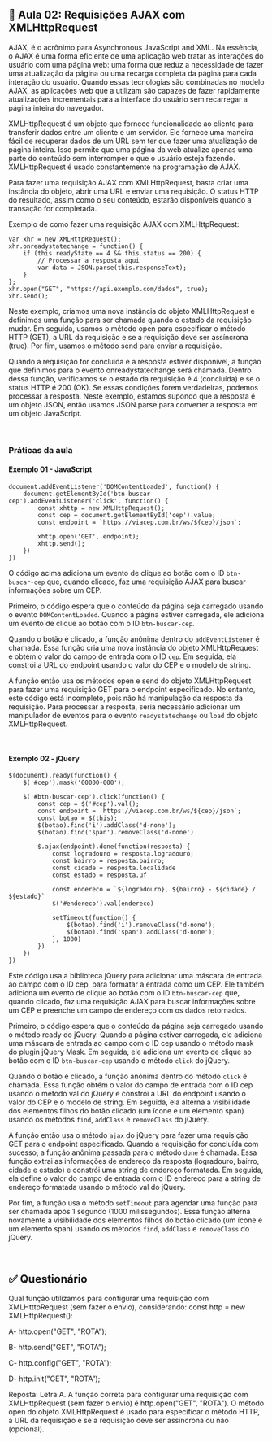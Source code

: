 ## 📝 Aula 02: Requisições AJAX com XMLHttpRequest
AJAX, é o acrônimo para Asynchronous JavaScript and XML. Na essência, o AJAX é uma forma eficiente de uma aplicação web tratar as interações do usuário com uma página web: uma forma que reduz a necessidade de fazer uma atualização da página ou uma recarga completa da página para cada interação do usuário. Quando essas tecnologias são combinadas no modelo AJAX, as aplicações web que a utilizam são capazes de fazer rapidamente atualizações incrementais para a interface do usuário sem recarregar a página inteira do navegador.

XMLHttpRequest é um objeto que fornece funcionalidade ao cliente para transferir dados entre um cliente e um servidor. Ele fornece uma maneira fácil de recuperar dados de um URL sem ter que fazer uma atualização de página inteira. Isso permite que uma página da web atualize apenas uma parte do conteúdo sem interromper o que o usuário esteja fazendo. XMLHttpRequest é usado constantemente na programação de AJAX.

Para fazer uma requisição AJAX com XMLHttpRequest, basta criar uma instância do objeto, abrir uma URL e enviar uma requisição. O status HTTP do resultado, assim como o seu conteúdo, estarão disponíveis quando a transação for completada.

Exemplo de como fazer uma requisição AJAX com XMLHttpRequest:

```
var xhr = new XMLHttpRequest();
xhr.onreadystatechange = function() {
    if (this.readyState == 4 && this.status == 200) {
        // Processar a resposta aqui
        var data = JSON.parse(this.responseText);
    }
};
xhr.open("GET", "https://api.exemplo.com/dados", true);
xhr.send();
```

Neste exemplo, criamos uma nova instância do objeto XMLHttpRequest e definimos uma função para ser chamada quando o estado da requisição mudar. Em seguida, usamos o método open para especificar o método HTTP (GET), a URL da requisição e se a requisição deve ser assíncrona (true). Por fim, usamos o método send para enviar a requisição.

Quando a requisição for concluída e a resposta estiver disponível, a função que definimos para o evento onreadystatechange será chamada. Dentro dessa função, verificamos se o estado da requisição é 4 (concluída) e se o status HTTP é 200 (OK). Se essas condições forem verdadeiras, podemos processar a resposta. Neste exemplo, estamos supondo que a resposta é um objeto JSON, então usamos JSON.parse para converter a resposta em um objeto JavaScript.

<br>

### Práticas da aula
#### Exemplo 01 - JavaScript
```
document.addEventListener('DOMContentLoaded', function() {
    document.getElementById('btn-buscar-cep').addEventListener('click', function() {
        const xhttp = new XMLHttpRequest();
        const cep = document.getElementById('cep').value;
        const endpoint = `https://viacep.com.br/ws/${cep}/json`;

        xhttp.open('GET', endpoint);
        xhttp.send();
    })
})
```
O código acima adiciona um evento de clique ao botão com o ID ``btn-buscar-cep`` que, quando clicado, faz uma requisição AJAX para buscar informações sobre um CEP.

Primeiro, o código espera que o conteúdo da página seja carregado usando o evento ``DOMContentLoaded``. Quando a página estiver carregada, ele adiciona um evento de clique ao botão com o ID ``btn-buscar-cep``.

Quando o botão é clicado, a função anônima dentro do ``addEventListener`` é chamada. Essa função cria uma nova instância do objeto XMLHttpRequest e obtém o valor do campo de entrada com o ID ``cep``. Em seguida, ela constrói a URL do endpoint usando o valor do CEP e o modelo de string.

A função então usa os métodos open e send do objeto XMLHttpRequest para fazer uma requisição GET para o endpoint especificado. No entanto, este código está incompleto, pois não há manipulação da resposta da requisição. Para processar a resposta, seria necessário adicionar um manipulador de eventos para o evento ``readystatechange`` ou ``load`` do objeto XMLHttpRequest.

<br>

#### Exemplo 02 - jQuery
```
$(document).ready(function() {
    $('#cep').mask('00000-000');

    $('#btn-buscar-cep').click(function() {
        const cep = $('#cep').val();
        const endpoint = `https://viacep.com.br/ws/${cep}/json`;
        const botao = $(this);
        $(botao).find('i').addClass('d-none');
        $(botao).find('span').removeClass('d-none')

        $.ajax(endpoint).done(function(resposta) {
            const logradouro = resposta.logradouro;
            const bairro = resposta.bairro;
            const cidade = resposta.localidade
            const estado = resposta.uf

            const endereco = `${logradouro}, ${bairro} - ${cidade} / ${estado}`
            $('#endereco').val(endereco)

            setTimeout(function() {
                $(botao).find('i').removeClass('d-none');
                $(botao).find('span').addClass('d-none');
            }, 1000)
        })
    })
})
```
Este código usa a biblioteca jQuery para adicionar uma máscara de entrada ao campo com o ID cep, para formatar a entrada como um CEP. Ele também adiciona um evento de clique ao botão com o ID ``btn-buscar-cep`` que, quando clicado, faz uma requisição AJAX para buscar informações sobre um CEP e preenche um campo de endereço com os dados retornados.

Primeiro, o código espera que o conteúdo da página seja carregado usando o método ready do jQuery. Quando a página estiver carregada, ele adiciona uma máscara de entrada ao campo com o ID cep usando o método mask do plugin jQuery Mask. Em seguida, ele adiciona um evento de clique ao botão com o ID ``btn-buscar-cep`` usando o método ``click`` do jQuery.

Quando o botão é clicado, a função anônima dentro do método ``click`` é chamada. Essa função obtém o valor do campo de entrada com o ID cep usando o método val do jQuery e constrói a URL do endpoint usando o valor do CEP e o modelo de string. Em seguida, ela alterna a visibilidade dos elementos filhos do botão clicado (um ícone e um elemento span) usando os métodos ``find``, ``addClass`` e ``removeClass`` do jQuery.

A função então usa o método ``ajax`` do jQuery para fazer uma requisição GET para o endpoint especificado. Quando a requisição for concluída com sucesso, a função anônima passada para o método ``done`` é chamada. Essa função extrai as informações de endereço da resposta (logradouro, bairro, cidade e estado) e constrói uma string de endereço formatada. Em seguida, ela define o valor do campo de entrada com o ID endereco para a string de endereço formatada usando o método val do jQuery.

Por fim, a função usa o método ``setTimeout`` para agendar uma função para ser chamada após 1 segundo (1000 milissegundos). Essa função alterna novamente a visibilidade dos elementos filhos do botão clicado (um ícone e um elemento span) usando os métodos ``find``, ``addClass`` e ``removeClass`` do jQuery.

<br>

## ✅ Questionário
Qual função utilizamos para configurar uma requisição com XMLHtttpRequest (sem fazer o envio), considerando: const http = new XMLHttpRequest():

A- http.open("GET", "ROTA”);

B- http.send("GET", "ROTA”);

C- http.config("GET", "ROTA”);

D- http.init("GET", "ROTA”);

Reposta: Letra A. A função correta para configurar uma requisição com XMLHttpRequest (sem fazer o envio) é http.open("GET", "ROTA"). O método open do objeto XMLHttpRequest é usado para especificar o método HTTP, a URL da requisição e se a requisição deve ser assíncrona ou não (opcional).